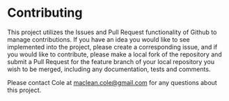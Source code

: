 # Contributing

This project utilizes the Issues and Pull Request functionality of Github to manage contributions. If you have an idea you would like to see implemented into the project, please create a corresponding issue, and if you would like to contribute, please make a local fork of the repository and submit a Pull Request for the feature branch of your local repository you wish to be merged, including any documentation, tests and comments.

Please contact Cole at maclean.cole@gmail.com for any questions about this project.  

